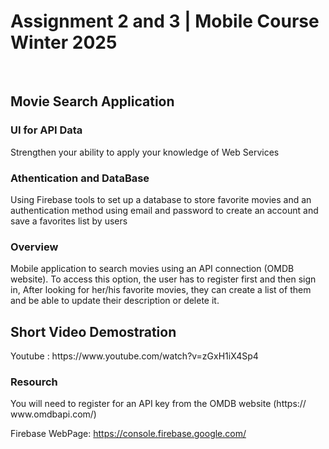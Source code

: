 <h1>Assignment 2 and 3 | Mobile Course Winter 2025</h1><br/>
<h2>Movie Search Application</h2>

<h3>UI for API Data</h3>
Strengthen your ability to apply your knowledge of Web Services
<h3>Athentication and DataBase</h3>
Using Firebase tools to set up a database to store favorite movies and an authentication method using email and password to create an account and save a favorites list by users

<h3>Overview</h3>

Mobile application to search movies using an API connection (OMDB website). To access this option, the user has to register first and then sign in, After looking for her/his favorite movies, they can create a list of them and be able to update their description or delete it.

<h2>Short Video Demostration</h2>
Youtube : https://www.youtube.com/watch?v=zGxH1iX4Sp4 <br/>
<h3>Resourch</h3>
You will need to register for an API key from the OMDB website (https://
www.omdbapi.com/)<br/>

Firebase WebPage: 
https://console.firebase.google.com/ <br/>
